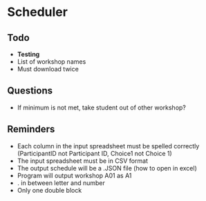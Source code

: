 # Scheduler

## Todo

- **Testing**
- List of workshop names
- Must download twice

## Questions

- If minimum is not met, take student out of other workshop?

## Reminders

- Each column in the input spreadsheet must be spelled correctly (ParticipantID not Participant ID, Choice1 not Choice 1)
- The input spreadsheet must be in CSV format
- The output schedule will be a .JSON file (how to open in excel)
- Program will output workshop A01 as A1
- . in between letter and number
- Only one double block

